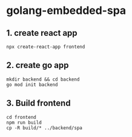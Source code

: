 # golang-embedded-spa

## 1. create react app

```
npx create-react-app frontend
```

## 2. create go app
```
mkdir backend && cd backend
go mod init backend
```

## 3. Build frontend
```
cd frontend
npm run build
cp -R build/* ../backend/spa
```


